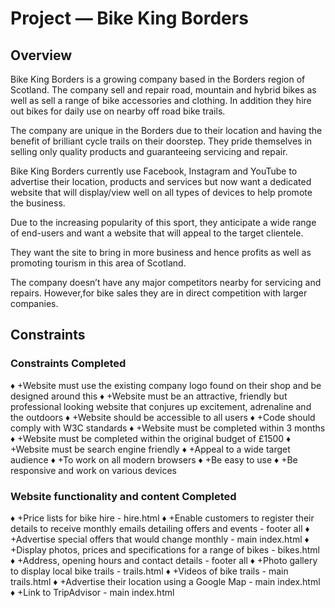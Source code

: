 # Project — Bike King Borders

## Overview

Bike King Borders is a growing company based in the Borders region of Scotland. The company sell and repair road, mountain and hybrid bikes as well as sell a range of bike accessories and clothing. In addition they hire out bikes for daily use on nearby off road bike trails.

The company are unique in the Borders due to their location and having the benefit of brilliant cycle trails on their doorstep. They pride themselves in selling only quality products and guaranteeing servicing and repair.

Bike King Borders currently use Facebook, Instagram and YouTube to advertise their
location, products and services but now want a dedicated website that will display/view well on all types of devices to help promote the business.

Due to the increasing popularity of this sport, they anticipate a wide range of end-users and want a website that will appeal to the target clientele.

They want the site to bring in more business and hence profits as well as promoting tourism in this area of Scotland.

The company doesn’t have any major competitors nearby for servicing and repairs. However,for bike sales they are in direct competition with larger companies.

## Constraints

### Constraints Completed

♦ +Website must use the existing company logo found on their shop
and be designed around this
♦ +Website must be an attractive, friendly but professional looking
website that conjures up excitement, adrenaline and the
outdoors
♦ +Website should be accessible to all users
♦ +Code should comply with W3C standards
♦ +Website must be completed within 3 months
♦ +Website must be completed within the original budget of £1500
♦ +Website must be search engine friendly
♦ +Appeal to a wide target audience
♦ +To work on all modern browsers
♦ +Be easy to use
♦ +Be responsive and work on various devices

### Website functionality and content Completed

♦ +Price lists for bike hire - hire.html
♦ +Enable customers to register their details to receive monthly
emails detailing offers and events - footer all
♦ +Advertise special offers that would change monthly - main index.html
♦ +Display photos, prices and specifications for a range of bikes - bikes.html
♦ +Address, opening hours and contact details - footer all
♦ +Photo gallery to display local bike trails - trails.html
♦ +Videos of bike trails - main trails.html
♦ +Advertise their location using a Google Map - main index.html
♦ +Link to TripAdvisor - main index.html
